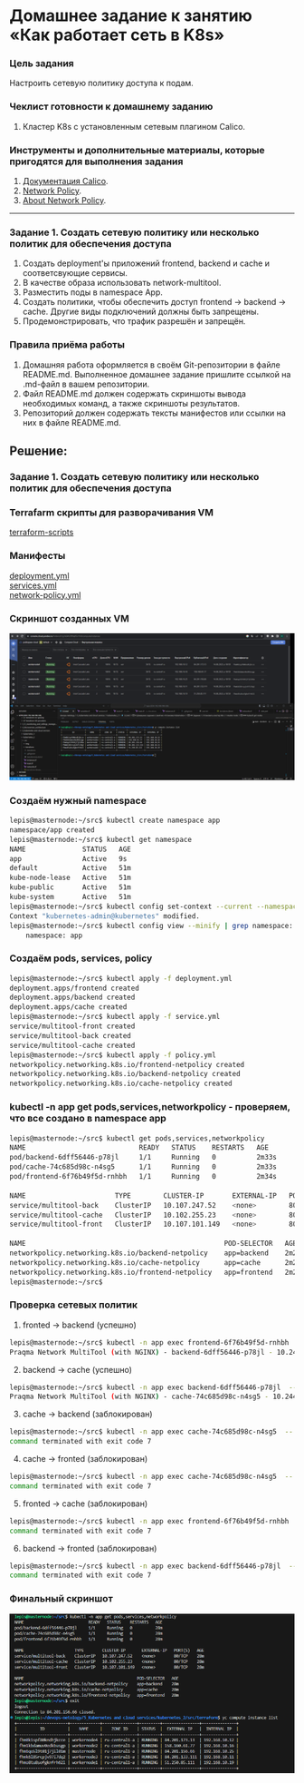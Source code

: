 # Домашнее задание к занятию «Как работает сеть в K8s»

### Цель задания

Настроить сетевую политику доступа к подам.

### Чеклист готовности к домашнему заданию

1. Кластер K8s с установленным сетевым плагином Calico.

### Инструменты и дополнительные материалы, которые пригодятся для выполнения задания

1. [Документация Calico](https://www.tigera.io/project-calico/).
2. [Network Policy](https://kubernetes.io/docs/concepts/services-networking/network-policies/).
3. [About Network Policy](https://docs.projectcalico.org/about/about-network-policy).

-----

### Задание 1. Создать сетевую политику или несколько политик для обеспечения доступа

1. Создать deployment'ы приложений frontend, backend и cache и соответсвующие сервисы.
2. В качестве образа использовать network-multitool.
3. Разместить поды в namespace App.
4. Создать политики, чтобы обеспечить доступ frontend -> backend -> cache. Другие виды подключений должны быть запрещены.
5. Продемонстрировать, что трафик разрешён и запрещён.

### Правила приёма работы

1. Домашняя работа оформляется в своём Git-репозитории в файле README.md. Выполненное домашнее задание пришлите ссылкой на .md-файл в вашем репозитории.
2. Файл README.md должен содержать скриншоты вывода необходимых команд, а также скриншоты результатов.
3. Репозиторий должен содержать тексты манифестов или ссылки на них в файле README.md.


## Решение:
### Задание 1. Создать сетевую политику или несколько политик для обеспечения доступа
### Terrafarm скрипты для разворачивания VM  
[terraform-scripts](https://github.com/Lepisok/devops-netology/tree/main/5_Kubernetes%20and%20cloud%20services/kubernetes_3/src/terraform)
### Манифесты
[deployment.yml](https://github.com/Lepisok/devops-netology/blob/main/5_Kubernetes%20and%20cloud%20services/kubernetes_3/src/manifest/deployment.yml)  
[services.yml](https://github.com/Lepisok/devops-netology/blob/main/5_Kubernetes%20and%20cloud%20services/kubernetes_3/src/manifest/service.yml)  
[network-policy.yml](https://github.com/Lepisok/devops-netology/blob/main/5_Kubernetes%20and%20cloud%20services/kubernetes_3/src/manifest/policy.yml)  
### Скриншот созданных VM  
![img_1.png](src/img/img_1.png)  


### Создаём нужный namespace
```bash
lepis@masternode:~/src$ kubectl create namespace app
namespace/app created
lepis@masternode:~/src$ kubectl get namespace
NAME              STATUS   AGE
app               Active   9s
default           Active   51m
kube-node-lease   Active   51m
kube-public       Active   51m
kube-system       Active   51m
lepis@masternode:~/src$ kubectl config set-context --current --namespace=app
Context "kubernetes-admin@kubernetes" modified.
lepis@masternode:~/src$ kubectl config view --minify | grep namespace:
    namespace: app
```

### Создаём pods, services, policy
```bash
lepis@masternode:~/src$ kubectl apply -f deployment.yml 
deployment.apps/frontend created
deployment.apps/backend created
deployment.apps/cache created
lepis@masternode:~/src$ kubectl apply -f service.yml 
service/multitool-front created
service/multitool-back created
service/multitool-cache created
lepis@masternode:~/src$ kubectl apply -f policy.yml 
networkpolicy.networking.k8s.io/frontend-netpolicy created
networkpolicy.networking.k8s.io/backend-netpolicy created
networkpolicy.networking.k8s.io/cache-netpolicy created
```

### kubectl -n app get pods,services,networkpolicy - проверяем, что все создано в namespace app
```bash
lepis@masternode:~/src$ kubectl get pods,services,networkpolicy
NAME                            READY   STATUS    RESTARTS   AGE
pod/backend-6dff56446-p78jl     1/1     Running   0          2m33s
pod/cache-74c685d98c-n4sg5      1/1     Running   0          2m33s
pod/frontend-6f76b49f5d-rnhbh   1/1     Running   0          2m34s

NAME                      TYPE        CLUSTER-IP       EXTERNAL-IP   PORT(S)   AGE
service/multitool-back    ClusterIP   10.107.247.52    <none>        80/TCP    2m29s
service/multitool-cache   ClusterIP   10.102.255.23    <none>        80/TCP    2m29s
service/multitool-front   ClusterIP   10.107.101.149   <none>        80/TCP    2m29s

NAME                                                 POD-SELECTOR   AGE
networkpolicy.networking.k8s.io/backend-netpolicy    app=backend    2m25s
networkpolicy.networking.k8s.io/cache-netpolicy      app=cache      2m25s
networkpolicy.networking.k8s.io/frontend-netpolicy   app=frontend   2m25s
lepis@masternode:~/src$ 
```

### Проверка сетевых политик
1. fronted -> backend (успешно)
```bash
lepis@masternode:~/src$ kubectl -n app exec frontend-6f76b49f5d-rnhbh  -- curl -s http://multitool-back.app.svc.cluster.local  
Praqma Network MultiTool (with NGINX) - backend-6dff56446-p78jl - 10.244.212.1 - HTTP: 80 , HTTPS: 443  
```
2. backend -> cache (успешно)  
``` bash  
lepis@masternode:~/src$ kubectl -n app exec backend-6dff56446-p78jl  -- curl -s http://multitool-cache.app.svc.cluster.local  
Praqma Network MultiTool (with NGINX) - cache-74c685d98c-n4sg5 - 10.244.241.129 - HTTP: 80 , HTTPS: 443  
```  
3. cache -> backend (заблокирован)  
```bash
lepis@masternode:~/src$ kubectl -n app exec cache-74c685d98c-n4sg5  -- curl -s http://multitool-back.app.svc.cluster.local  
command terminated with exit code 7  
```  
4. cache -> fronted (заблокирован)  
```bash
lepis@masternode:~/src$ kubectl -n app exec cache-74c685d98c-n4sg5  -- curl -s http://multitool-front.app.svc.cluster.local  
command terminated with exit code 7  
```
5. fronted -> cache (заблокирован) 
```bash  
lepis@masternode:~/src$ kubectl -n app exec frontend-6f76b49f5d-rnhbh  -- curl -s http://multitool-cache.app.svc.cluster.local  
command terminated with exit code 7  
```  
6. backend -> fronted (заблокирован)
```bash  
lepis@masternode:~/src$ kubectl -n app exec backend-6dff56446-p78jl  -- curl -s http://multitool-front.app.svc.cluster.local  
command terminated with exit code 7  
```

### Финальный скриншот
![img_2.png](src/img/img_2.png) 
